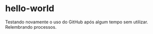 # hello-world
Testando novamente o uso do GitHub após algum tempo sem utilizar. Relembrando processos.

